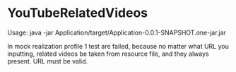 YouTubeRelatedVideos
====================

Usage: java -jar Application/target/Application-0.0.1-SNAPSHOT.one-jar.jar

In mock realization profile 1 test are failed, because no matter what URL you inputting, related videos be
taken from resource file, and they always present. URL must be valid.
